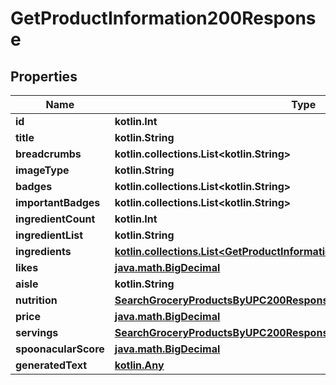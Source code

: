 
# GetProductInformation200Response

## Properties
Name | Type | Description | Notes
------------ | ------------- | ------------- | -------------
**id** | **kotlin.Int** |  | 
**title** | **kotlin.String** |  | 
**breadcrumbs** | **kotlin.collections.List&lt;kotlin.String&gt;** |  | 
**imageType** | **kotlin.String** |  | 
**badges** | **kotlin.collections.List&lt;kotlin.String&gt;** |  | 
**importantBadges** | **kotlin.collections.List&lt;kotlin.String&gt;** |  | 
**ingredientCount** | **kotlin.Int** |  | 
**ingredientList** | **kotlin.String** |  | 
**ingredients** | [**kotlin.collections.List&lt;GetProductInformation200ResponseIngredientsInner&gt;**](GetProductInformation200ResponseIngredientsInner.md) |  | 
**likes** | [**java.math.BigDecimal**](java.math.BigDecimal.md) |  | 
**aisle** | **kotlin.String** |  | 
**nutrition** | [**SearchGroceryProductsByUPC200ResponseNutrition**](SearchGroceryProductsByUPC200ResponseNutrition.md) |  | 
**price** | [**java.math.BigDecimal**](java.math.BigDecimal.md) |  | 
**servings** | [**SearchGroceryProductsByUPC200ResponseServings**](SearchGroceryProductsByUPC200ResponseServings.md) |  | 
**spoonacularScore** | [**java.math.BigDecimal**](java.math.BigDecimal.md) |  | 
**generatedText** | [**kotlin.Any**](.md) |  |  [optional]



